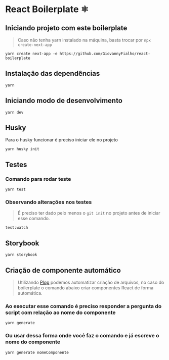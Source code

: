 # React Boilerplate ⚛
## Iniciando projeto com este boilerplate
> Caso não tenha yarn instalado na máquina, basta trocar por ```npx create-next-app```
```shell
yarn create next-app -e https://github.com/GiovannyFialho/react-boilerplate
```
## Instalação das dependências
```shell
yarn
```
## Iniciando modo de desenvolvimento
```shell
yarn dev
```

## Husky
Para o husky funcionar é preciso iniciar ele no projeto
```shell
yarn husky init
```
## Testes
### Comando para rodar teste
```shell
yarn test
```
### Observando alterações nos testes
> É preciso ter dado pelo menos o ```git init``` no projeto antes de iniciar esse comando.
```shell
test:watch
```
## Storybook
```shell
yarn storybook
```
## Criação de componente automático
> Utilizando [Plop](https://plopjs.com/) podemos automatizar criação de arquivos, no caso do boilerplate o comando abaixo criar componentes React de forma automática.
### Ao executar esse comando é preciso responder a pergunta do script com relação ao nome do componente
```shell
yarn generate
```
### Ou usar dessa forma onde você faz o comando e já escreve o nome do componente
```shell
yarn generate nomeComponente
```
